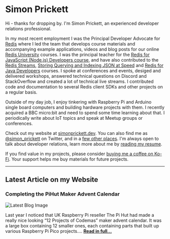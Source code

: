 # Simon Prickett

Hi - thanks for dropping by. I'm Simon Prickett, an experienced developer relations professional.

In my most recent employment I was the Principal Developer Advocate for [Redis](https://redis.com) where I led the team that develops course materials and accompanying example applications, videos and blog posts for our online [Redis University](https://university.redis.com) courses. I was the principal teacher for the [Redis for JavaScript (Node.js) Developers course](https://university.redis.com/courses/ru102js/), and have also contributed to the [Redis Streams](https://university.redis.com/courses/ru202/), [Storing Querying and Indexing JSON at Speed](https://university.redis.com/courses/ru204/) and [Redis for Java Developers](https://university.redis.com/courses/ru102j/) courses.  I spoke at conferences and events, desiged and delivered workshops, answered technical questions on Discord and StackOverflow and created a lot of technical live streams.  I contributed code and documentation to several Redis client SDKs and other projects on a regular basis.

Outside of my day job, I enjoy tinkering with Raspberry Pi and Arduino single board computers and building hardware projects with them. I recently acquired a BBC micro:bit and need to spend some time learning about that. I periodically write about IoT topics and speak at Meetup groups or conferences.

Check out my website at [simonprickett.dev](https://simonprickett.dev).  You can also find me as [@simon_prickett](https://twitter.com/simon_prickett) on Twitter, and in a [few other places](https://simonprickett.dev/contact/).  I'm always open to talk about developer relations, learn more about me by [reading my resume](https://simonprickett.dev/resume/).

If you find value in my projects, please consider [buying me a coffee on Ko-Fi](https://ko-fi.com/simonprickett).  Your support helps me buy materials for future projects.


---

## Latest Article on my Website

### Completing the PiHut Maker Advent Calendar

![Latest Blog Image](https://simonprickett.dev/assets/images/advent_main.jpg)

Last year I noticed that UK Raspberry Pi reseller The Pi Hut had made a really nice looking “12 Projects of Codemas” maker advent calendar. It was a large box containing 12 smaller ones, each containing parts that built up various Raspberry Pi Pico projects.... **[Read in full...](https://simonprickett.dev/completing-the-pihut-maker-advent-calendar/)**
